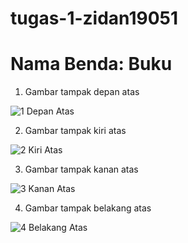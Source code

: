 # tugas-1-zidan19051

# Nama Benda: Buku

1) Gambar tampak depan atas

![1  Depan Atas](https://user-images.githubusercontent.com/90166923/134264951-fa443f67-b92c-4650-a262-839171b3a13c.jpg)


2) Gambar tampak kiri atas

![2  Kiri Atas](https://user-images.githubusercontent.com/90166923/134265036-4cd05648-3dfe-4702-8dec-7ef45fd4d12e.jpg)


3) Gambar tampak kanan atas

![3  Kanan Atas](https://user-images.githubusercontent.com/90166923/134265077-ce173c02-fda8-439c-b6d9-ec3a61f26aaa.jpg)


4) Gambar tampak belakang atas

![4  Belakang Atas](https://user-images.githubusercontent.com/90166923/134265117-9c02efbe-a97d-4517-bdd4-5f72820a776c.jpg)


